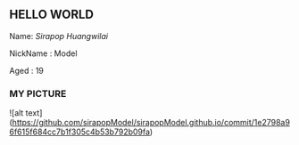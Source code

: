 ## HELLO WORLD

Name: _Sirapop Huangwilai_

NickName : Model

Aged : 19

### MY PICTURE
![alt text] (https://github.com/sirapopModel/sirapopModel.github.io/commit/1e2798a96f615f684cc7b1f305c4b53b792b09fa)
